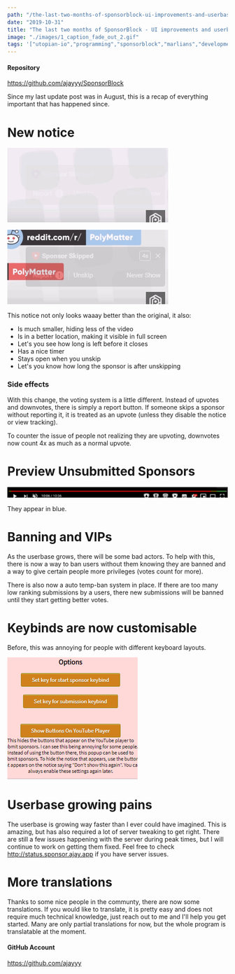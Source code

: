 ```yaml
---
path: "/the-last-two-months-of-sponsorblock-ui-improvements-and-userbase-growing-pains"
date: "2019-10-31"
title: "The last two months of SponsorBlock - UI improvements and userbase growing pains"
image: "./images/1_caption_fade_out_2.gif"
tags: '["utopian-io","programming","sponsorblock","marlians","development"]'
---
```


#### Repository
https://github.com/ajayyy/SponsorBlock

Since my last update post was in August, this is a recap of everything important that has happened since.

# New notice
![](./images/fade_out_2.gif)

![](./images/reskip.gif)

This notice not only looks waaay better than the original, it also:

- Is much smaller, hiding less of the video
- Is in a better location, making it visible in full screen
- Let's you see how long is left before it closes
- Has a nice timer
- Stays open when you unskip
- Let's you know how long the sponsor is after unskipping


### Side effects

With this change, the voting system is a little different. Instead of upvotes and downvotes, there is simply a report button. If someone skips a sponsor without reporting it, it is treated as an upvote (unless they disable the notice or view tracking). 

To counter the issue of people not realizing they are upvoting, downvotes now count 4x as much as a normal upvote.

# Preview Unsubmitted Sponsors

![](./images/unknown.png)

They appear in blue.

# Banning and VIPs

As the userbase grows, there will be some bad actors. To help with this, there is now a way to ban users without them knowing they are banned and a way to give certain people more privileges (votes count for more).

There is also now a auto temp-ban system in place. If there are too many low ranking submissions by a users, there new submissions will be banned until they start getting better votes.

# Keybinds are now customisable

Before, this was annoying for people with different keyboard layouts.

![](./images/setkeybinds.gif)

# Userbase growing pains

The userbase is growing way faster than I ever could have imagined. This is amazing, but has also required a lot of server tweaking to get right. There are still a few issues happening with the server during peak times, but I will continue to work on getting them fixed. Feel free to check http://status.sponsor.ajay.app if you have server issues.

# More translations

Thanks to some nice people in the communty, there are now some translations. If you would like to translate, it is pretty easy and does not require much technical knowledge, just reach out to me and I'll help you get started. Many are only partial translations for now, but the whole program is  translatable at  the moment.



#### GitHub Account
https://github.com/ajayyy